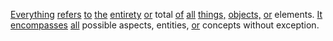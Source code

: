 [Everything](./everything.md) [refers](./refers.md) [to](./to.md) [the](./the.md) [entirety](./entirety.md) [or](./or.md) total [of](./of.md) [all](./all.md) [things,](./things.md) [objects,](./objects.md) [or](./or.md) elements. [It](./it.md) [encompasses](./encompasses.md) [all](./all.md) possible aspects, entities, [or](./or.md) concepts without exception.